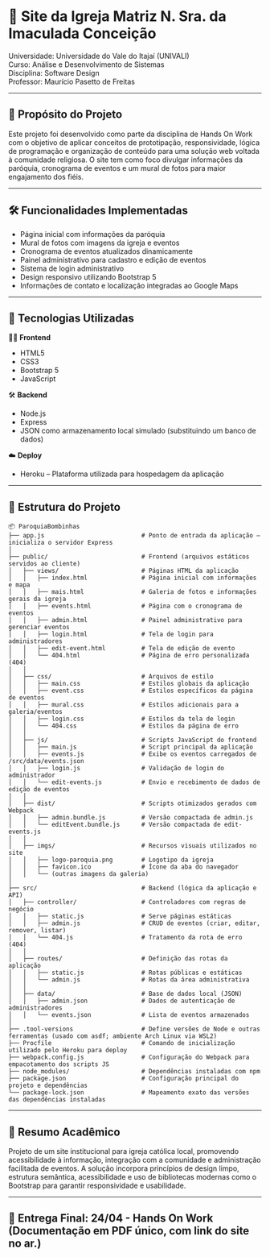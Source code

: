 # 🙏 Site da Igreja Matriz N. Sra. da Imaculada Conceição

Universidade: Universidade do Vale do Itajaí (UNIVALI)  
Curso: Análise e Desenvolvimento de Sistemas  
Disciplina: Software Design  
Professor: Maurício Pasetto de Freitas

---

## 📌 Propósito do Projeto

Este projeto foi desenvolvido como parte da disciplina de Hands On Work com o objetivo de aplicar conceitos de prototipação, responsividade, lógica de programação e organização de conteúdo para uma solução web voltada à comunidade religiosa. O site tem como foco divulgar informações da paróquia, cronograma de eventos e um mural de fotos para maior engajamento dos fiéis.

---

## 🛠️ Funcionalidades Implementadas

- Página inicial com informações da paróquia  
- Mural de fotos com imagens da igreja e eventos  
- Cronograma de eventos atualizados dinamicamente  
- Painel administrativo para cadastro e edição de eventos  
- Sistema de login administrativo  
- Design responsivo utilizando Bootstrap 5  
- Informações de contato e localização integradas ao Google Maps  

---

## 🧩 Tecnologias Utilizadas

🧑‍💻 **Frontend**
- HTML5  
- CSS3 
- Bootstrap 5  
- JavaScript

🛠️ **Backend**  
- Node.js  
- Express 
- JSON como armazenamento local simulado (substituindo um banco de dados)

☁️ **Deploy**  
- Heroku – Plataforma utilizada para hospedagem da aplicação

---

## 📁 Estrutura do Projeto

```
📦 ParoquiaBombinhas
├── app.js                           # Ponto de entrada da aplicação – inicializa o servidor Express
│
├── public/                          # Frontend (arquivos estáticos servidos ao cliente)
│   ├── views/                       # Páginas HTML da aplicação
│   │   ├── index.html               # Página inicial com informações e mapa
│   │   ├── mais.html                # Galeria de fotos e informações gerais da igreja
│   │   ├── events.html              # Página com o cronograma de eventos
│   │   ├── admin.html               # Painel administrativo para gerenciar eventos
│   │   ├── login.html               # Tela de login para administradores
│   │   ├── edit-event.html          # Tela de edição de evento
│   │   └── 404.html                 # Página de erro personalizada (404)
│   │
│   ├── css/                         # Arquivos de estilo
│   │   ├── main.css                 # Estilos globais da aplicação
│   │   ├── event.css                # Estilos específicos da página de eventos
│   │   ├── mural.css                # Estilos adicionais para a galeria/eventos
│   │   ├── login.css                # Estilos da tela de login
│   │   └── 404.css                  # Estilos da página de erro
│   │
│   ├── js/                          # Scripts JavaScript do frontend
│   │   ├── main.js                  # Script principal da aplicação
│   │   ├── events.js                # Exibe os eventos carregados de /src/data/events.json
│   │   ├── login.js                 # Validação de login do administrador
│   │   └── edit-events.js           # Envio e recebimento de dados de edição de eventos
│   │
│   ├── dist/                        # Scripts otimizados gerados com Webpack
│   │   ├── admin.bundle.js          # Versão compactada de admin.js
│   │   └── editEvent.bundle.js      # Versão compactada de edit-events.js
│   │
│   ├── imgs/                        # Recursos visuais utilizados no site
│   │   ├── logo-paroquia.png        # Logotipo da igreja
│   │   ├── favicon.ico              # Ícone da aba do navegador
│   │   └── (outras imagens da galeria)
│
├── src/                             # Backend (lógica da aplicação e API)
│   ├── controller/                  # Controladores com regras de negócio
│   │   ├── static.js                # Serve páginas estáticas
│   │   ├── admin.js                 # CRUD de eventos (criar, editar, remover, listar)
│   │   └── 404.js                   # Tratamento da rota de erro (404)
│   │
│   ├── routes/                      # Definição das rotas da aplicação
│   │   ├── static.js                # Rotas públicas e estáticas
│   │   └── admin.js                 # Rotas da área administrativa
│   │
│   ├── data/                        # Base de dados local (JSON)
│   │   ├── admin.json               # Dados de autenticação de administradores
│   │   └── events.json              # Lista de eventos armazenados
│
├── .tool-versions                   # Define versões de Node e outras ferramentas (usado com asdf; ambiente Arch Linux via WSL2)
├── Procfile                         # Comando de inicialização utilizado pelo Heroku para deploy
├── webpack.config.js                # Configuração do Webpack para empacotamento dos scripts JS
├── node_modules/                    # Dependências instaladas com npm
├── package.json                     # Configuração principal do projeto e dependências
└── package-lock.json                # Mapeamento exato das versões das dependências instaladas
```

---

## 🧠 Resumo Acadêmico

Projeto de um site institucional para igreja católica local, promovendo acessibilidade à informação, integração com a comunidade e administração facilitada de eventos. A solução incorpora princípios de design limpo, estrutura semântica, acessibilidade e uso de bibliotecas modernas como o Bootstrap para garantir responsividade e usabilidade.

---

## 📅 Entrega Final: 24/04 - Hands On Work (Documentação em PDF único, com link do site no ar.)
